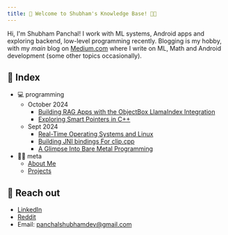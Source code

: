 ```yaml
---
title: 🧰 Welcome to Shubham's Knowledge Base! 👋🏻
---
```


Hi, I'm Shubham Panchal! I work with ML systems, Android apps and exploring backend, low-level programming recently. Blogging is my hobby, with my *main* blog on [Medium.com](https://equipintelligence.medium.com/) where I write on ML, Math and Android development (some other topics occasionally).

## 📄 Index
- 💻 programming
	- October 2024
		- [Building RAG Apps with the ObjectBox LlamaIndex Integration](/programming/objectbox-llamaindex)
		- [Exploring Smart Pointers in C++](/programming/cpp-smart-pointers)
	- Sept 2024
		- [Real-Time Operating Systems and Linux](/programming/rtos-linux)
		- [Building JNI bindings For clip.cpp](/programming/android-sample-clip-cpp)
		- [A Glimpse Into Bare Metal Programming](/programming/bare-metal-programming)
- 👦🏻 meta
	- [About Me](/meta/about-me)
	- [Projects](/meta/projects)

## 📨 Reach out
- [LinkedIn](https://www.linkedin.com/in/shubham-panchal-82ba92160/)
- [Reddit](https://www.reddit.com/user/shubham0204_dev/)
- Email: [panchalshubhamdev@gmail.com](mailto:panchalshubhamdev@gmail.com)